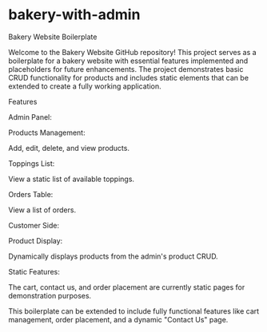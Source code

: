 # bakery-with-admin
Bakery Website Boilerplate

Welcome to the Bakery Website GitHub repository! This project serves as a boilerplate for a bakery website with essential features implemented and placeholders for future enhancements. The project demonstrates basic CRUD functionality for products and includes static elements that can be extended to create a fully working application.

Features

Admin Panel:

Products Management:

Add, edit, delete, and view products.

Toppings List:

View a static list of available toppings.

Orders Table:

View a list of orders.

Customer Side:

Product Display:

Dynamically displays products from the admin's product CRUD.

Static Features:

The cart, contact us, and order placement are currently static pages for demonstration purposes.

This boilerplate can be extended to include fully functional features like cart management, order placement, and a dynamic "Contact Us" page.